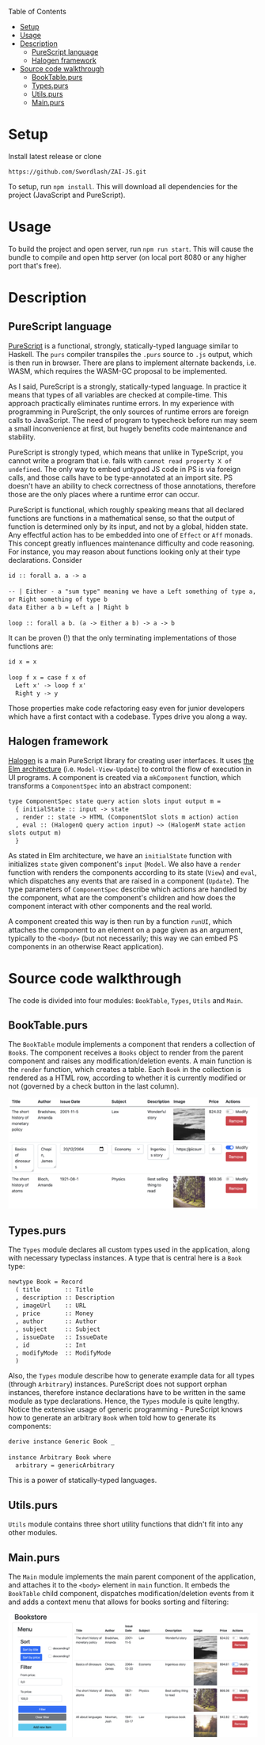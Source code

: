 Table of Contents
- [Setup](#setup)
- [Usage](#usage)
- [Description](#description)
  - [PureScript language](#purescript-language)
  - [Halogen framework](#halogen-framework)
- [Source code walkthrough](#source-code-walkthrough)
  - [BookTable.purs](#booktablepurs)
  - [Types.purs](#typespurs)
  - [Utils.purs](#utilspurs)
  - [Main.purs](#mainpurs)


# Setup

Install latest release or clone
```
https://github.com/Swordlash/ZAI-JS.git
```

To setup, run `npm install`. This will download all dependencies for the project (JavaScript and PureScript).


# Usage

To build the project and open server, run `npm run start`. This will cause the bundle to compile and open http server (on local port 8080 or any higher port that's free).


# Description 

## PureScript language

[PureScript](https://www.purescript.org/) is a functional, strongly, statically-typed language similar to Haskell. The `purs` compiler transpiles the `.purs` source to `.js` output, which is then run in browser. There are plans to implement alternate backends, i.e. WASM, which requires the WASM-GC proposal to be implemented.

As I said, PureScript is a strongly, statically-typed language. In practice it means that types of all variables are checked at compile-time. This approach practically eliminates runtime errors. In my experience with programming in PureScript, the only sources of runtime errors are foreign calls to JavaScript. The need of program to typecheck before run may seem a small inconvenience at first, but hugely benefits code maintenance and stability.

PureScript is strongly typed, which means that unlike in TypeScript, you cannot write a program that i.e. fails with `cannot read property X of undefined`. The only way to embed untyped JS code in PS is via foreign calls, and those calls have to be type-annotated at an import site. PS doesn't have an ability to check correctness of those annotations, therefore those are the only places where a runtime error can occur.

PureScript is functional, which roughly speaking means that all declared functions are functions in a mathematical sense, so that the output of function is determined only by its input, and not by a global, hidden state. Any effectful action has to be embedded into one of `Effect` or `Aff` monads. This concept greatly influences maintenance difficulty and code reasoning. For instance, you may reason about functions looking only at their type declarations. Consider

```
id :: forall a. a -> a

-- | Either - a "sum type" meaning we have a Left something of type a, or Right something of type b
data Either a b = Left a | Right b 

loop :: forall a b. (a -> Either a b) -> a -> b
```

It can be proven (!) that the only terminating implementations of those functions are:
```
id x = x

loop f x = case f x of
  Left x' -> loop f x'
  Right y -> y
```

Those properties make code refactoring easy even for junior developers which have a first contact with a codebase. Types drive you along a way.

## Halogen framework

[Halogen](https://github.com/purescript-halogen/purescript-halogen) is a main PureScript library for creating user interfaces. It uses [the Elm architecture](https://guide.elm-lang.org/architecture/) (i.e. `Model-View-Update`) to control the flow of execution in UI programs. A component is created via a `mkComponent` function, which transforms a `ComponentSpec` into an abstract component:

```
type ComponentSpec state query action slots input output m = 
  { initialState :: input -> state
  , render :: state -> HTML (ComponentSlot slots m action) action 
  , eval :: (HalogenQ query action input) ~> (HalogenM state action slots output m)
  }
```

As stated in Elm architecture, we have an `initialState` function with initializes `state` given component's `input` (`Model`. We also have a `render` function with renders the components according to its state (`View`) and `eval`, which dispatches any events that are raised in a component (`Update`). The type parameters of `ComponentSpec` describe which actions are handled by the component, what are the component's children and how does the component interact with other components and the real world.

A component created this way is then run by a function `runUI`, which attaches the component to an element on a page given as an argument, typically to the `<body>` (but not necessarily; this way we can embed PS components in an otherwise React application).


# Source code walkthrough

The code is divided into four modules: `BookTable`, `Types`, `Utils` and `Main`.

## BookTable.purs

The `BookTable` module implements a component that renders a collection of `Book`s. The component receives a `Books` object to render from the parent component and raises any modification/deletion events. A main function is the `render` function, which creates a table. Each `Book` in the collection is rendered as a HTML row, according to whether it is currently modified or not (governed by a check button in the last column).

![booktable](screenshots/BookTable.png "BookTable rendered component")

## Types.purs

The `Types` module declares all custom types used in the application, along with necessary typeclass instances. A type that is central here is a `Book` type:

```
newtype Book = Record
  ( title       :: Title
  , description :: Description
  , imageUrl    :: URL
  , price       :: Money
  , author      :: Author
  , subject     :: Subject
  , issueDate   :: IssueDate
  , id          :: Int
  , modifyMode  :: ModifyMode
  )
```

Also, the `Types` module describe how to generate example data for all types (through `Arbitrary`) instances. PureScript does not support orphan instances, therefore instance declarations have to be written in the same module as type declarations. Hence, the `Types` module is quite lengthy. Notice the extensive usage of generic programming - PureScript knows how to generate an arbitrary `Book` when told how to generate its components:

```
derive instance Generic Book _

instance Arbitrary Book where
  arbitrary = genericArbitrary
```

This is a power of statically-typed languages.

## Utils.purs

`Utils` module contains three short utility functions that didn't fit into any other modules.

## Main.purs

The `Main` module implements the main parent component of the application, and attaches it to the `<body>` element in `main` function. It embeds the `BookTable` child component, dispatches modification/deletion events from it and adds a context menu that allows for books sorting and filtering:

![main](screenshots/Main.png "Main component")